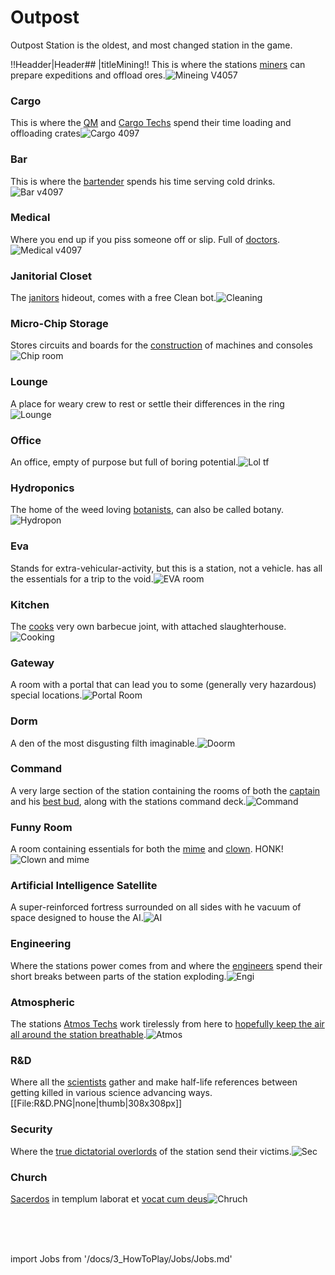 # Outpost
 Outpost Station is the oldest, and most changed station in the game.


!!Headder|Header## |titleMining!!
This is where the stations [miners](\3_HowToPlay\jobs\Cargo_roles\Shaft-Miner.md) can prepare expeditions and offload ores.![Mineing V4057](\img\No_image.png)




### Cargo
This is where the [QM](\3_HowToPlay\jobs\Cargo_roles\Quartermaster.md) and [Cargo Techs](\3_HowToPlay\jobs\Cargo_roles\Cargo-Technician.md) spend their time loading and offloading crates![Cargo 4097](\img\No_image.png)
### Bar
This is where the [bartender](\3_HowToPlay\jobs\Service_roles\Bartender.md) spends his time serving cold drinks.
![Bar v4097](\img\No_image.png)


### Medical
Where you end up if you piss someone off or slip. Full of [doctors](\3_HowToPlay\jobs\Medical_roles\Medical-Doctor.md).![Medical v4097](\img\No_image.png)


### Janitorial Closet
The [janitors](\3_HowToPlay\jobs\Service_roles\Janitor.md) hideout, comes with a free Clean bot.![Cleaning](\img\No_image.png)


### Micro-Chip Storage
Stores circuits and boards for the [construction](Construction.md) of machines and consoles![Chip room](\img\No_image.png)



### Lounge
A place for weary crew to rest or settle their differences in the ring![Lounge](\img\No_image.png)



### Office
An office, empty of purpose but full of boring potential.![Lol tf](\img\No_image.png)
### Hydroponics
The home of the weed loving [botanists](\3_HowToPlay\jobs\Service_roles\Botanist.md), can also be called botany.![Hydropon](\img\No_image.png)

### Eva
Stands for extra-vehicular-activity, but this is a station, not a vehicle. has all the essentials for a trip to the void.![EVA room](\img\No_image.png)
### Kitchen
The [cooks](\3_HowToPlay\jobs\Service_roles\Cook.md) very own barbecue joint, with attached slaughterhouse.![Cooking](\img\No_image.png)
### Gateway
A room with a portal that can lead you to some (generally very hazardous) special locations.![Portal Room](\img\No_image.png)
### Dorm
A den of the most disgusting filth imaginable.![Doorm](\img\No_image.png)
### Command
A very large section of the station containing the rooms of both the [captain](\3_HowToPlay\jobs\Command_role\Captain.md) and his [best bud](\3_HowToPlay\jobs\Command_role\Head-of-Personnel.md), along with the stations command deck.![Command](\img\Command.png)
### Funny Room
A room containing essentials for both the [mime](\3_HowToPlay\jobs\Entertainment_Roles\Mime.md) and [clown](\3_HowToPlay\jobs\Entertainment_Roles\Clown.md). HONK!![Clown and mime](\img\No_image.png)
### Artificial Intelligence Satellite
A super-reinforced fortress surrounded on all sides with he vacuum of space designed to house the AI.![AI](\img\No_image.png)
### Engineering
Where the stations power comes from and where the [engineers](\3_HowToPlay\jobs\Engineering_roles\Engineer.md) spend their short breaks between parts of the station exploding.![Engi](\img\No_image.png)
### Atmospheric
The stations [Atmos Techs](\3_HowToPlay\jobs\Engineering_roles\Atmospherics-Technician.md) work tirelessly from here to [hopefully keep the air all around the station breathable](\4_Univers\Other\Jokes\So-close-to-impossible-that-it-might-as-well-not-even-exist.md).![Atmos](\img\Atmos.png)
### R&D
Where all the [scientists](\3_HowToPlay\Jobs\Science_roles\Scientist.md) gather and make half-life references between getting killed in various science advancing ways.[[File:R&D.PNG|none|thumb|308x308px]]
### Security
Where the [true dictatorial overlords](\3_HowToPlay\jobs\Security_roles\Security-Officer.md) of the station send their victims.![Sec](\img\Sec.png)
### Church
[Sacerdos](\3_HowToPlay\jobs\Entertainment_Roles\Chaplain.md) in templum laborat et [vocat cum deus](\4_Univers\Other\Jokes\So-close-to-impossible-that-it-might-as-well-not-even-exist.md)![Chruch](\img\Chruch.png)



  <br/>
<br/>
<br/>

import Jobs from '/docs/3_HowToPlay/Jobs/Jobs.md'

<Jobs />
